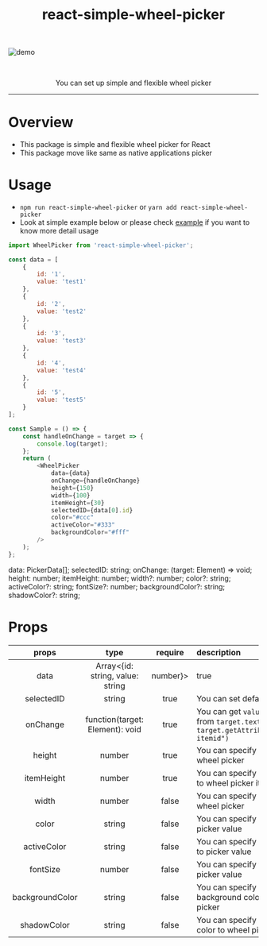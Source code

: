 <div align="center">
  <h1>react-simple-wheel-picker</h1>
	<br>
</div>

![demo](https://raw.githubusercontent.com/keiya01/react-simple-wheel-picker/master/wheel_picker.gif)

<div align="center">
	<br>
	<p>You can set up simple and flexible wheel picker</p>
</div>
<hr/>

# Overview

- This package is simple and flexible wheel picker for React
- This package move like same as native applications picker

# Usage

- `npm run react-simple-wheel-picker` or `yarn add react-simple-wheel-picker`
- Look at simple example below or please check [example](https://github.com/keiya01/react-simple-wheel-picker/tree/master/example) if you want to know more detail usage

```js
import WheelPicker from 'react-simple-wheel-picker';

const data = [
	{
		id: '1',
		value: 'test1'
	},
	{
		id: '2',
		value: 'test2'
	},
	{
		id: '3',
		value: 'test3'
	},
	{
		id: '4',
		value: 'test4'
	},
	{
		id: '5',
		value: 'test5'
	}
];

const Sample = () => {
	const handleOnChange = target => {
		console.log(target);
	};
	return (
		<WheelPicker
			data={data}
			onChange={handleOnChange}
			height={150}
			width={100}
			itemHeight={30}
			selectedID={data[0].id}
			color="#ccc"
			activeColor="#333"
			backgroundColor="#fff"
		/>
	);
};
```

data: PickerData[];
selectedID: string;
onChange: (target: Element) => void;
height: number;
itemHeight: number;
width?: number;
color?: string;
activeColor?: string;
fontSize?: number;
backgroundColor?: string;
shadowColor?: string;

# Props

|      props      |               type               | require  | description                                                                                   |
| :-------------: | :------------------------------: | :------: | :-------------------------------------------------------------------------------------------- |
|      data       | Array<{id: string, value: string | number}> | true                                                                                          | It should be array of object that have `id` and `value` |
|   selectedID    |              string              |   true   | You can set default data id                                                                   |
|    onChange     | function(target: Element): void  |   true   | You can get `value` or `id` from `target.textContent` or `target.getAttribute("data-itemid")` |
|     height      |              number              |   true   | You can specify height to wheel picker                                                        |
|   itemHeight    |              number              |   true   | You can specify item height to wheel picker item                                              |
|      width      |              number              |  false   | You can specify width to wheel picker                                                         |
|      color      |              string              |  false   | You can specify color to picker value                                                         |
|   activeColor   |              string              |  false   | You can specify active color to picker value                                                  |
|    fontSize     |              number              |  false   | You can specify font size to picker value                                                     |
| backgroundColor |              string              |  false   | You can specify background color to wheel picker                                              |
|   shadowColor   |              string              |  false   | You can specify shadow color to wheel picker                                                  |
